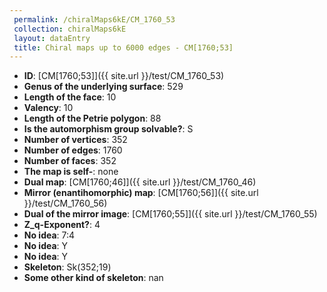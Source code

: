 ```yaml
--- 
 permalink: /chiralMaps6kE/CM_1760_53 
 collection: chiralMaps6kE
 layout: dataEntry
 title: Chiral maps up to 6000 edges - CM[1760;53]
---
```


- **ID**: [CM[1760;53]]({{ site.url }}/test/CM_1760_53)
- **Genus of the underlying surface**: 529
- **Length of the face**: 10
- **Valency**: 10
- **Length of the Petrie polygon**: 88
- **Is the automorphism group solvable?**: S
- **Number of vertices**: 352
- **Number of edges**: 1760
- **Number of faces**: 352
- **The map is self-**: none
- **Dual map**: [CM[1760;46]]({{ site.url }}/test/CM_1760_46)
- **Mirror (enantihomorphic) map**: [CM[1760;56]]({{ site.url }}/test/CM_1760_56)
- **Dual of the mirror image**: [CM[1760;55]]({{ site.url }}/test/CM_1760_55)
- **Z_q-Exponent?**: 4
- **No idea**:  7:4
- **No idea**: Y
- **No idea**: Y
- **Skeleton**: Sk(352;19)
- **Some other kind of skeleton**: nan
